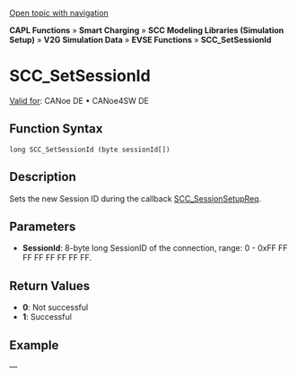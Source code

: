 [Open topic with navigation](../../../../../CANoeDEFamily.htm#Topics/CAPLFunctions/SmartCharging/Functions/CAPLfunctionSCCSetSessionId.md)

**CAPL Functions** » **Smart Charging** » **SCC Modeling Libraries (Simulation Setup)** » **V2G Simulation Data** » **EVSE Functions** » **SCC_SetSessionId**

# SCC_SetSessionId

[Valid for](../../../Shared/FeatureAvailability.md): CANoe DE • CANoe4SW DE

## Function Syntax

```
long SCC_SetSessionId (byte sessionId[])
```

## Description

Sets the new Session ID during the callback [SCC_SessionSetupReq](../Callbacks/CAPLfunctionSCCSessionSetupReq.md).

## Parameters

- **SessionId**: 8-byte long SessionID of the connection, range: 0 - 0xFF FF FF FF FF FF FF FF.

## Return Values

- **0**: Not successful
- **1**: Successful

## Example

—
